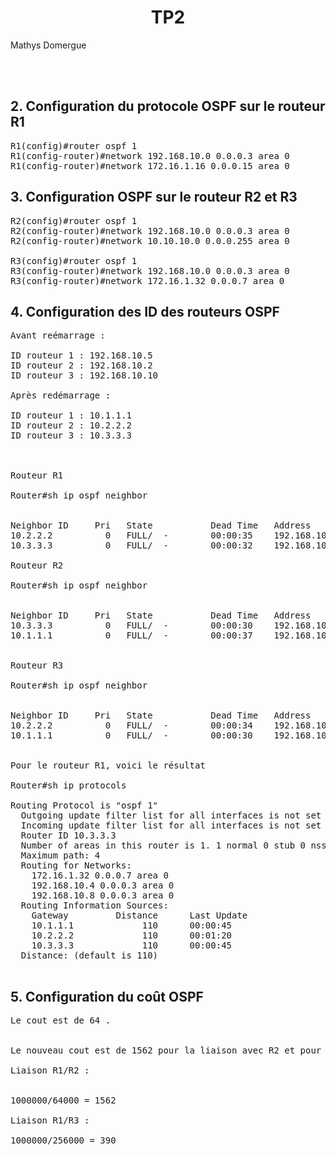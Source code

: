 # <center> TP2
Mathys Domergue

</br>
</br>

## 2. Configuration du protocole OSPF sur le routeur R1

<pre>
R1(config)#router ospf 1
R1(config-router)#network 192.168.10.0 0.0.0.3 area 0
R1(config-router)#network 172.16.1.16 0.0.0.15 area 0
</pre>

## 3. Configuration OSPF sur le routeur R2 et R3


<pre>
R2(config)#router ospf 1
R2(config-router)#network 192.168.10.0 0.0.0.3 area 0
R2(config-router)#network 10.10.10.0 0.0.0.255 area 0

R3(config)#router ospf 1
R3(config-router)#network 192.168.10.0 0.0.0.3 area 0
R3(config-router)#network 172.16.1.32 0.0.0.7 area 0
</pre>


## 4. Configuration des ID des routeurs OSPF

<pre>
Avant reémarrage :

ID routeur 1 : 192.168.10.5
ID routeur 2 : 192.168.10.2
ID routeur 3 : 192.168.10.10

Après redémarrage :

ID routeur 1 : 10.1.1.1
ID routeur 2 : 10.2.2.2
ID routeur 3 : 10.3.3.3



Routeur R1

Router#sh ip ospf neighbor 


Neighbor ID     Pri   State           Dead Time   Address   Interface
10.2.2.2          0   FULL/  -        00:00:35    192.168.10.2 Serial0/3/1
10.3.3.3          0   FULL/  -        00:00:32    192.168.10.6 Serial0/3/0

Routeur R2

Router#sh ip ospf neighbor 


Neighbor ID     Pri   State           Dead Time   Address    Interface
10.3.3.3          0   FULL/  -        00:00:30    192.168.10.10Serial0/3/0
10.1.1.1          0   FULL/  -        00:00:37    192.168.10.1 Serial0/3/1


Routeur R3

Router#sh ip ospf neighbor 


Neighbor ID     Pri   State           Dead Time   Address   Interface
10.2.2.2          0   FULL/  -        00:00:34    192.168.10.9 Serial0/3/1
10.1.1.1          0   FULL/  -        00:00:30    192.168.10.5 Serial0/3/0


Pour le routeur R1, voici le résultat

Router#sh ip protocols

Routing Protocol is "ospf 1"
  Outgoing update filter list for all interfaces is not set 
  Incoming update filter list for all interfaces is not set 
  Router ID 10.3.3.3
  Number of areas in this router is 1. 1 normal 0 stub 0 nssa
  Maximum path: 4
  Routing for Networks:
    172.16.1.32 0.0.0.7 area 0
    192.168.10.4 0.0.0.3 area 0
    192.168.10.8 0.0.0.3 area 0
  Routing Information Sources:  
    Gateway         Distance      Last Update 
    10.1.1.1             110      00:00:45
    10.2.2.2             110      00:01:20
    10.3.3.3             110      00:00:45
  Distance: (default is 110)

</pre>



## 5. Configuration du coût OSPF

<pre>
Le cout est de 64 .


Le nouveau cout est de 1562 pour la liaison avec R2 et pour la liaison avec R3, le cout est de 390

Liaison R1/R2 :


1000000/64000 = 1562

Liaison R1/R3 :

1000000/256000 = 390
</pre>